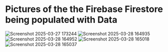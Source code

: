 Pictures of the the Firebase Firestore being populated with Data
==
![Screenshot 2025-03-27 173244](https://github.com/user-attachments/assets/7f470610-a4bd-42f0-a802-9a15b24f8fb5)
![Screenshot 2025-03-28 164935](https://github.com/user-attachments/assets/bab8b2eb-bdb3-4fec-a022-abb39b92592e)
![Screenshot 2025-03-28 164952](https://github.com/user-attachments/assets/9a052442-61bb-4a64-9860-0dfbdad89745)
![Screenshot 2025-03-28 165018](https://github.com/user-attachments/assets/6dc7979d-6edb-4ffe-b9ce-23067e8c81cf)
![Screenshot 2025-03-28 165037](https://github.com/user-attachments/assets/2cfb4489-e10a-4ee1-9a30-53bfd5c7f2b3)
